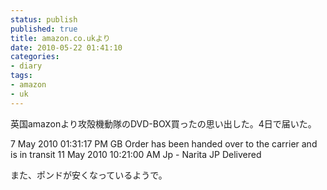 ```yaml
---
status: publish
published: true
title: amazon.co.ukより
date: 2010-05-22 01:41:10
categories:
- diary
tags:
- amazon
- uk
---
```

英国amazonより攻殻機動隊のDVD-BOX買ったの思い出した。4日で届いた。

7 May 2010  	01:31:17 PM  	GB  	Order has been handed over to the carrier and is in transit
11 May 2010  	10:21:00 AM  	Jp - Narita JP  	Delivered

また、ポンドが安くなっているようで。
